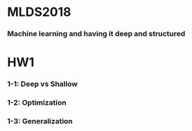 # MLDS2018
### Machine learning and having it deep and structured

# HW1
### 1-1: Deep vs Shallow
### 1-2: Optimization
### 1-3: Generalization
